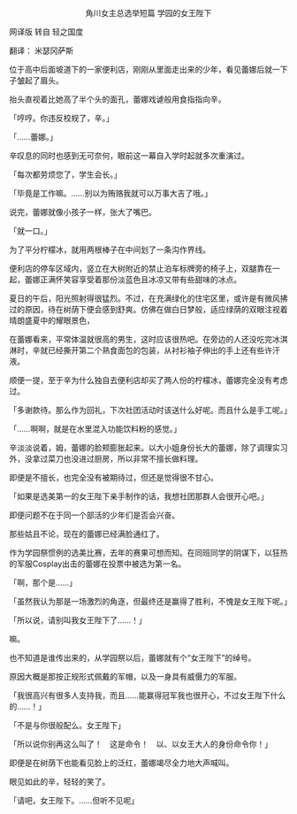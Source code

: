 <p align="center">角川女主总选举短篇 学园的女王陛下</p>

网译版 转自 轻之国度

翻译： 米瑟冈萨斯

位于高中后面坡道下的一家便利店，刚刚从里面走出来的少年，看见蕾娜后就一下子皱起了眉头。

抬头直视着比她高了半个头的面孔，蕾娜戏谑般用食指指向辛。 

「哼哼。你违反校规了，辛。」 

「……蕾娜。」 

辛叹息的同时也感到无可奈何，眼前这一幕自入学时起就多次重演过。

「每次都劳烦您了，学生会长。」 

「毕竟是工作嘛。……别以为贿赂我就可以万事大吉了哦。」 

说完，蕾娜就像小孩子一样，张大了嘴巴。

「就一口。」

为了平分柠檬冰，就用两根棒子在中间划了一条沟作界线。

便利店的停车区域内，竖立在大树附近的禁止泊车标牌旁的椅子上，双腿靠在一起，蕾娜正满怀笑容享受着那份淡蓝色且冰凉又带有些甜味的冰点。

夏日的午后，阳光照射得很猛烈。不过，在充满绿化的住宅区里，或许是有微风拂过的原因，待在树荫下便会感到舒爽。仿佛在做白日梦般，适应绿荫的双眼注视着晴朗盛夏中的耀眼景色，

在蕾娜看来，平常体温就很高的男生，这时应该很热吧。在旁边的人还没吃完冰淇淋时，辛就已经撕开第二个熟食面包的包装，从衬衫袖子伸出的手上还有些许汗液。

顺便一提，至于辛为什么独自去便利店却买了两人份的柠檬冰，蕾娜完全没有考虑过。

「多谢款待。那么作为回礼，下次社团活动时该送什么好呢。而且什么是手工呢。」 

「……啊啊，就是在水里混入功能饮料粉的感觉。」 

辛淡淡说着，姆，蕾娜的脸颊膨胀起来。以大小姐身份长大的蕾娜，除了调理实习外，没拿过菜刀也没进过厨房，所以非常不擅长做料理。

即便是不擅长，也完全没有被期待过，但还是觉得很不甘心。

「如果是选美第一的女王陛下亲手制作的话，我想社团那群人会很开心吧。」 

即便问题不在于同一个部活的少年们是否会兴奋。

那些姑且不论，现在的蕾娜已经满脸通红了。

作为学园祭惯例的选美比赛，去年的赛果可想而知。在同班同学的阴谋下，以狂热的军服Cosplay出击的蕾娜在投票中被选为第一名。

「啊，那个是……」 

「虽然我认为那是一场激烈的角逐，但最终还是赢得了胜利，不愧是女王陛下呢。」 

「所以说，请别叫我女王陛下了……！」 

嘛。 

也不知道是谁传出来的，从学园祭以后，蕾娜就有个“女王陛下”的绰号。

原因大概是那按正规形式佩戴的军帽，以及一身具有威慑力的军服。

「我很高兴有很多人支持我，而且……能赢得冠军我也很开心，不过女王陛下什么的……！」 

「不是与你很般配么。女王陛下」 

「所以说你别再这么叫了！　这是命令！　以、以女王大人的身份命令你！」 

即便是在树荫下也能看见脸上的泛红，蕾娜竭尽全力地大声喊叫。

眼见如此的辛，轻轻的笑了。

「请吧，女王陛下。……但听不见呢」

